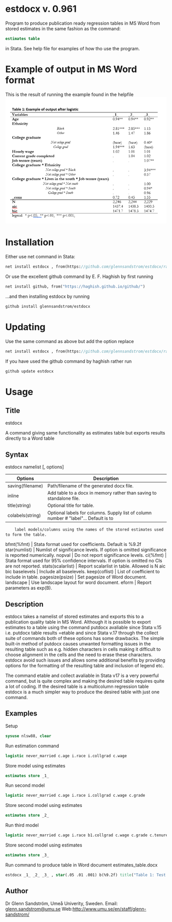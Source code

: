 # estdocx v. 0.961
Program to produce publication ready regression tables in MS Word from stored estimates in the same fashion as the command:
```stata
estimates table
```
in Stata.
See help file for examples of how tho use the program.

Example of output in MS Word format
===================================
This is the result of running the example found in the helpfile
![exampletable](https://raw.githubusercontent.com/glennsandstrom/estdocx/master/example.PNG)

Installation
============
Either use net command in Stata:
```stata
net install estdocx , from(https://github.com/glennsandstrom/estdocx/raw/master/)
```

Or use the excellent github command by E. F. Haghish by first running
```stata
net install github, from("https://haghish.github.io/github/")
```
...and then installing estdocx by running
```stata
github install glennsandstrom/estdocx
```

Updating
============
Use the same command as above but add the option replace
```stata
net install estdocx , from(https://github.com/glennsandstrom/estdocx/raw/master/) replace
```

If you have used the github command by haghish rather run
```stata
github update estdocx
```
Usage
=====


Title
-----

estdocx 

A command giving same functionality as estimates table but exports results directly to a Word table

Syntax
------
estdocx namelist [, options]

Options           | Description
----------------- | -------------
saving(filename)  | Path/filename of the generated docx file.
inline            | Add table to a docx in memory rather than saving to standalone file.
title(string)     | Optional title for table.
colabels(string)  | Optional labels for columns. Supply list of column number # "label"... Default is to
        label models/columns using the names of the stored estimates used to form the table.

bfmt(%fmt)        | Stata format used for coefficients. Default is %9.2f
star(numlist)     | Numlist of significance levels. If option is omitted significance is reported numerically.
nopval            | Do not report significance levels.
ci(%fmt)          | Stata format used for 95% confidence intervals. If option is omitted no CIs are not reported.
stats(scalarlist) | Report scalarlist in table. Allowed is N aic bic
baselevels        | Include all baselevels.
keep(coflist)     | List of coefficient to include in table.
pagesize(psize)   | Set pagesize of Word document.
landscape         | Use landscape layout for word document.
eform             | Report parameters as exp(B).



Description
------------
estdocx takes a namelist of stored estimates and exports this to a publication quality table in MS Word. Although it is possible to export estimates to a table using the command putdocx avaliable since Stata v.15 i.e. putdocx table results =etable and since Stata v.17 through the collect suite of commands both of these options has some drawbacks. The simple built-in method of putdocx causes unwanted formatting issues in the resulting table such as e.g. hidden characters in cells making it difficult to choose alignment in the cells and the need to erase these characters. estdocx avoid such issues and allows some additional benefits by providing options for the formatting of the resulting table and inclusion of legend etc. 

The command etable and collect avaliable in Stata v17 is a very powerful command, but is quite complex and making the desired table requires quite a lot of coding. If the desired table is a multicolumn regression table estdocx is a much simpler way to produce the desired table with just one command.


Examples
--------

Setup
```stata
sysuse nlsw88, clear
```
Run estimation command
```stata
logistic never_married c.age i.race i.collgrad c.wage
```
Store model using estimates
```stata
estimates store _1_
```
Run second model
```stata
logistic never_married c.age i.race i.collgrad c.wage c.grade
```
Store second model using estimates
```stata
estimates store _2_
```
Run third model
```stata
logistic never_married c.age i.race b1.collgrad c.wage c.grade c.tenure collgrad#race b1.collgrad#c.tenure
```
Store second model using estimates
```stata
estimates store _3_
```
Run command to produce table in Word document estimates_table.docx
```stata
estdocx _1_ _2_ _3_ , star(.05 .01 .001) b(%9.2f) title("Table 1: Test title") baselevels
```

Author
-------

Dr Glenn Sandström, Umeå Univerity, Sweden.
Email: glenn.sandstrom@umu.se
Web:http://www.umu.se/en/staff/glenn-sandstrom/

